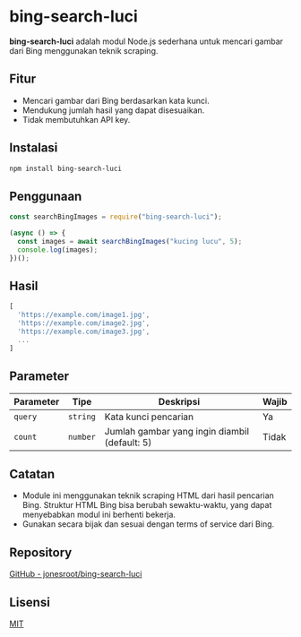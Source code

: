 # bing-search-luci

**bing-search-luci** adalah modul Node.js sederhana untuk mencari gambar dari Bing menggunakan teknik scraping.

## Fitur

- Mencari gambar dari Bing berdasarkan kata kunci.
- Mendukung jumlah hasil yang dapat disesuaikan.
- Tidak membutuhkan API key.

## Instalasi

```bash
npm install bing-search-luci
```

## Penggunaan

```javascript
const searchBingImages = require("bing-search-luci");

(async () => {
  const images = await searchBingImages("kucing lucu", 5);
  console.log(images);
})();
```

## Hasil

```js
[
  'https://example.com/image1.jpg',
  'https://example.com/image2.jpg',
  'https://example.com/image3.jpg',
  ...
]
```

## Parameter

| Parameter | Tipe     | Deskripsi                                | Wajib |
|-----------|----------|-------------------------------------------|-------|
| `query`   | `string` | Kata kunci pencarian                      | Ya    |
| `count`   | `number` | Jumlah gambar yang ingin diambil (default: 5) | Tidak |

## Catatan

- Module ini menggunakan teknik scraping HTML dari hasil pencarian Bing. Struktur HTML Bing bisa berubah sewaktu-waktu, yang dapat menyebabkan modul ini berhenti bekerja.
- Gunakan secara bijak dan sesuai dengan terms of service dari Bing.

## Repository

[GitHub - jonesroot/bing-search-luci](https://github.com/jonesroot/bing-search-luci)

## Lisensi

[MIT](./LICENSE)